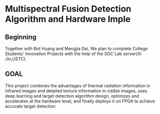 # Multispectral Fusion Detection Algorithm and Hardware Imple

## Beginning
Together with Bot Huang and Mengjia Dai, We plan to complete College Students' Innovation Projects with the help of the SOC Lab server(Xi Jin,USTC).

## GOAL
This project combines the advantages of thermal radiation information in infrared images and detailed texture information in visible images, uses deep learning and target detection algorithm design, optimizes and accelerates at the hardware level, and finally deploys it on FPGA to achieve accurate target detection.
